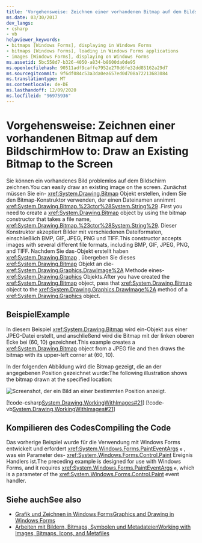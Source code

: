 ```yaml
---
title: 'Vorgehensweise: Zeichnen einer vorhandenen Bitmap auf dem Bildschirm'
ms.date: 03/30/2017
dev_langs:
- csharp
- vb
helpviewer_keywords:
- bitmaps [Windows Forms], displaying in Windows Forms
- bitmaps [Windows Forms], loading in Windows Forms applications
- images [Windows Forms], displaying on Windows Forms
ms.assetid: 5bc558d7-b326-4050-a834-b8600da0de95
ms.openlocfilehash: 90511adf9caffe7952e270d6fe32dd85162a29d7
ms.sourcegitcommit: 9f6df084c53a3da0ea657ed0d708a72213683084
ms.translationtype: MT
ms.contentlocale: de-DE
ms.lasthandoff: 12/09/2020
ms.locfileid: "96975936"
---
```

# <a name="how-to-draw-an-existing-bitmap-to-the-screen"></a><span data-ttu-id="1da93-102">Vorgehensweise: Zeichnen einer vorhandenen Bitmap auf dem Bildschirm</span><span class="sxs-lookup"><span data-stu-id="1da93-102">How to: Draw an Existing Bitmap to the Screen</span></span>
<span data-ttu-id="1da93-103">Sie können ein vorhandenes Bild problemlos auf dem Bildschirm zeichnen.</span><span class="sxs-lookup"><span data-stu-id="1da93-103">You can easily draw an existing image on the screen.</span></span> <span data-ttu-id="1da93-104">Zunächst müssen Sie ein- <xref:System.Drawing.Bitmap> Objekt erstellen, indem Sie den Bitmap-Konstruktor verwenden, der einen Dateinamen annimmt <xref:System.Drawing.Bitmap.%23ctor%28System.String%29> .</span><span class="sxs-lookup"><span data-stu-id="1da93-104">First you need to create a <xref:System.Drawing.Bitmap> object by using the bitmap constructor that takes a file name, <xref:System.Drawing.Bitmap.%23ctor%28System.String%29>.</span></span> <span data-ttu-id="1da93-105">Dieser Konstruktor akzeptiert Bilder mit verschiedenen Dateiformaten, einschließlich BMP, GIF, JPEG, PNG und TIFF.</span><span class="sxs-lookup"><span data-stu-id="1da93-105">This constructor accepts images with several different file formats, including BMP, GIF, JPEG, PNG, and TIFF.</span></span> <span data-ttu-id="1da93-106">Nachdem Sie das-Objekt erstellt haben <xref:System.Drawing.Bitmap> , übergeben Sie dieses <xref:System.Drawing.Bitmap> Objekt an die- <xref:System.Drawing.Graphics.DrawImage%2A> Methode eines- <xref:System.Drawing.Graphics> Objekts.</span><span class="sxs-lookup"><span data-stu-id="1da93-106">After you have created the <xref:System.Drawing.Bitmap> object, pass that <xref:System.Drawing.Bitmap> object to the <xref:System.Drawing.Graphics.DrawImage%2A> method of a <xref:System.Drawing.Graphics> object.</span></span>  
  
## <a name="example"></a><span data-ttu-id="1da93-107">Beispiel</span><span class="sxs-lookup"><span data-stu-id="1da93-107">Example</span></span>  
 <span data-ttu-id="1da93-108">In diesem Beispiel <xref:System.Drawing.Bitmap> wird ein-Objekt aus einer JPEG-Datei erstellt, und anschließend wird die Bitmap mit der linken oberen Ecke bei (60, 10) gezeichnet.</span><span class="sxs-lookup"><span data-stu-id="1da93-108">This example creates a <xref:System.Drawing.Bitmap> object from a JPEG file and then draws the bitmap with its upper-left corner at (60, 10).</span></span>  
  
 <span data-ttu-id="1da93-109">In der folgenden Abbildung wird die Bitmap gezeigt, die an der angegebenen Position gezeichnet wurde:</span><span class="sxs-lookup"><span data-stu-id="1da93-109">The following illustration shows the bitmap drawn at the specified location:</span></span>  
  
 ![Screenshot, der ein Bild an einer bestimmten Position anzeigt.](./media/how-to-draw-an-existing-bitmap-to-the-screen/bitmap-specified-position.png)  
  
 [!code-csharp[System.Drawing.WorkingWithImages#21](~/samples/snippets/csharp/VS_Snippets_Winforms/System.Drawing.WorkingWithImages/CS/Class1.cs#21)]
 [!code-vb[System.Drawing.WorkingWithImages#21](~/samples/snippets/visualbasic/VS_Snippets_Winforms/System.Drawing.WorkingWithImages/VB/Class1.vb#21)]  
  
## <a name="compiling-the-code"></a><span data-ttu-id="1da93-111">Kompilieren des Codes</span><span class="sxs-lookup"><span data-stu-id="1da93-111">Compiling the Code</span></span>  
 <span data-ttu-id="1da93-112">Das vorherige Beispiel wurde für die Verwendung mit Windows Forms entwickelt und erfordert <xref:System.Windows.Forms.PaintEventArgs> `e` , was ein Parameter des- <xref:System.Windows.Forms.Control.Paint> Ereignis Handlers ist.</span><span class="sxs-lookup"><span data-stu-id="1da93-112">The preceding example is designed for use with Windows Forms, and it requires <xref:System.Windows.Forms.PaintEventArgs> `e`, which is a parameter of the <xref:System.Windows.Forms.Control.Paint> event handler.</span></span>  
  
## <a name="see-also"></a><span data-ttu-id="1da93-113">Siehe auch</span><span class="sxs-lookup"><span data-stu-id="1da93-113">See also</span></span>

- [<span data-ttu-id="1da93-114">Grafik und Zeichnen in Windows Forms</span><span class="sxs-lookup"><span data-stu-id="1da93-114">Graphics and Drawing in Windows Forms</span></span>](graphics-and-drawing-in-windows-forms.md)
- [<span data-ttu-id="1da93-115">Arbeiten mit Bildern, Bitmaps, Symbolen und Metadateien</span><span class="sxs-lookup"><span data-stu-id="1da93-115">Working with Images, Bitmaps, Icons, and Metafiles</span></span>](working-with-images-bitmaps-icons-and-metafiles.md)
